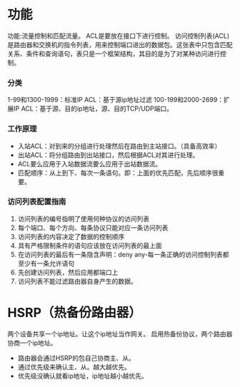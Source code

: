 # 功能
功能:流量控制和匹配流量。
ACL是要放在接口下进行控制。
访问控制列表(ACL)是路由器和交换机的指令列表，用来控制端口进出的数据包。这张表中只包含匹配关系、条件和查询语句，表只是一个框架结构，其目的是为了对某种访问进行控制。

### 分类
1-99和1300-1999：标准IP ACL：基于源ip地址过滤
100-199和2000-2699：扩展IP  ACL：基于源、目的ip地址，源、目的TCP/UDP端口。

### 工作原理
- 入站ACL：对到来的分组进行处理然后在路由到主站接口。（具备高效率）
- 出站ACL：将分组路由到出站接口，然后根据ACL对其进行处理。
- ACL要么应用于入站数据流要么应用于出站数据流。
- 匹配顺序：从上到下、每次一条语句。即：上面的优先匹配，先后顺序很重要。

### 访问列表配置指南
1. 访问列表的编号指明了使用何种协议的访问列表
2. 每个端口、每个方向、每条协议只能对应一条访问列表
3. 访问列表的内容决定了数据的控制顺序
4. 具有严格限制条件的语句应该放在访问列表的最上面
5. 在访问列表的最后有一条隐含声明：deny any-每一条正确的访问控制列表都至少有一条允许语句
6. 先创建访问列表，然后应用都端口上
7. 访问列表不能过滤路由器自身产生的数据。



# HSRP（热备份路由器）
两个设备共享一个ip地址。让这个ip地址当作网关。
启用热备份协议，两个路由器协商一个ip地址。
- 路由器会通过HSRP的包自己协商主、从。
- 通过优先级来确认主、从。越大越优先。
- 优先级没确认就看ip地址，ip地址越小越优先。
